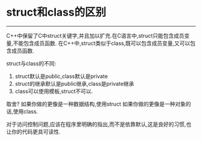 # struct和class的区别
---
C++中保留了C中struct关键字,并且加以扩充.在C语言中,struct只能包含成员变量,不能包含成员函数.
在C++中,struct类似于class,既可以包含成员变量,又可以包含成员函数.

struct与class的不同:
1. struct默认是public,class默认是private
2. struct的继承默认是public继承,class是private继承
3. class可以使用模板,struct不可以.

取舍?
如果你做的更像是一种数据结构,使用struct
如果你做的更像是一种对象的话,使用class.

对于访问控制问题,应该在程序里明确的指出,而不是依靠默认,这是良好的习惯,也让你的代码更具可读性.
